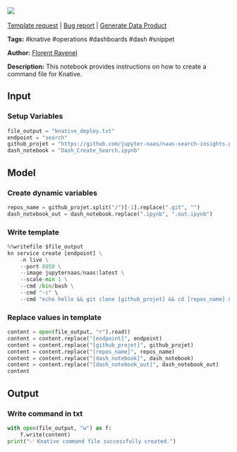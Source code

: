<a href="https://app.naas.ai/user-redirect/naas/downloader?url=https://raw.githubusercontent.com/jupyter-naas/awesome-notebooks/master/Knative/Knative_Create_command_file.ipynb" target="_parent"><img src="https://naasai-public.s3.eu-west-3.amazonaws.com/open_in_naas.svg"/></a><br><br><a href="https://github.com/jupyter-naas/awesome-notebooks/issues/new?assignees=&labels=&template=template-request.md&title=Tool+-+Action+of+the+notebook+">Template request</a> | <a href="https://github.com/jupyter-naas/awesome-notebooks/issues/new?assignees=&labels=bug&template=bug_report.md&title=Knative+-+Create+command+file:+Error+short+description">Bug report</a> | <a href="https://app.naas.ai/user-redirect/naas/downloader?url=https://raw.githubusercontent.com/jupyter-naas/awesome-notebooks/master/Naas/Naas_Start_data_product.ipynb" target="_parent">Generate Data Product</a>

**Tags:** #knative #operations #dashboards #dash #snippet

**Author:** [Florent Ravenel](https://www.linkedin.com/in/florent-ravenel/)

**Description:** This notebook provides instructions on how to create a command file for Knative.

## Input

### Setup Variables


```python
file_output = "knative_deploy.txt"
endpoint = "search"
github_projet = "https://github.com/jupyter-naas/naas-search-insights.git"
dash_notebook = "Dash_Create_Search.ipynb"
```

## Model

### Create dynamic variables


```python
repos_name = github_projet.split("/")[-1].replace(".git", "")
dash_notebook_out = dash_notebook.replace(".ipynb", ".out.ipynb")
```

### Write template


```python
%%writefile $file_output
kn service create [endpoint] \
    -n live \
    --port 8050 \
    --image jupyternaas/naas:latest \
    --scale-min 1 \
    --cmd /bin/bash \
    --cmd "-c" \
    --cmd "echo hello && git clone [github_projet] && cd [repos_name] && pip install -r requirements.txt && pip install jupytext awswrangler dash dash_bootstrap_components && cd models && papermill -p KNATIVE True [dash_notebook] [dash_notebook_out]"
```

### Replace values in template


```python
content = open(file_output, "r").read()
content = content.replace("[endpoint]", endpoint)
content = content.replace("[github_projet]", github_projet)
content = content.replace("[repos_name]", repos_name)
content = content.replace("[dash_notebook]", dash_notebook)
content = content.replace("[dash_notebook_out]", dash_notebook_out)
content
```

## Output

### Write command in txt


```python
with open(file_output, "w") as f:
    f.write(content)
print("✅ Knative command file successfully created.")
```
